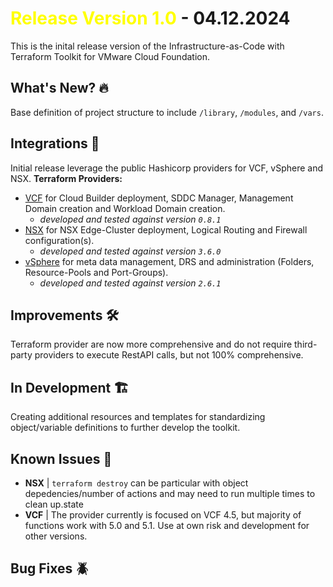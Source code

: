 # <span style="color:yellow">Release Version 1.0</span> - 04.12.2024

This is the inital release version of the Infrastructure-as-Code with Terraform Toolkit for VMware Cloud Foundation.

## What's New? 🔥

Base definition of project structure to include `/library`, `/modules`, and `/vars`.

## Integrations 🤖

Initial release leverage the public Hashicorp providers for VCF, vSphere and NSX.
**Terraform Providers:**

- [VCF](https://registry.terraform.io/providers/vmware/vcf/latest) for Cloud Builder deployment, SDDC Manager, Management Domain creation and Workload Domain creation.
  - *developed and tested against version `0.8.1`*
- [NSX](https://registry.terraform.io/providers/vmware/nsxt/latest) for NSX Edge-Cluster deployment, Logical Routing and Firewall configuration(s).
  - *developed and tested against version `3.6.0`*
- [vSphere](https://registry.terraform.io/providers/vmware/vsphere/latest) for meta data management, DRS and administration (Folders, Resource-Pools and Port-Groups).
  - *developed and tested against version `2.6.1`*

## Improvements 🛠️

Terraform provider are now more comprehensive and do not require third-party providers to execute RestAPI calls, but not 100% comprehensive.

## In Development 🏗️

Creating additional resources and templates for standardizing object/variable definitions to further develop the toolkit.

## Known Issues 🐞

- **NSX** | `terraform destroy` can be particular with object depedencies/number of actions and may need to run multiple times to clean up.state
- **VCF** | The provider currently is focused on VCF 4.5, but majority of functions work with 5.0 and 5.1.  Use at own risk and development for other versions.

## Bug Fixes 🪲

